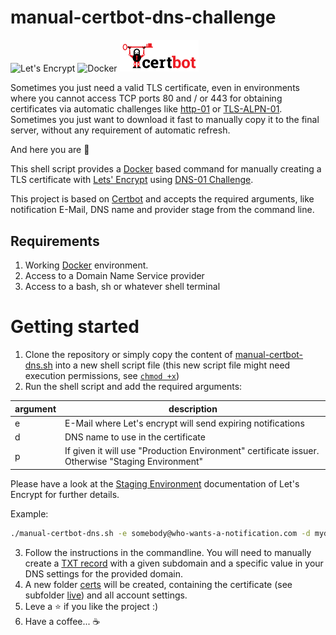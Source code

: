 # manual-certbot-dns-challenge

<img src="https://letsencrypt.org/images/letsencrypt-logo-horizontal.svg" alt="Let's Encrypt" width="25%"/>          <img src="https://www.docker.com/wp-content/uploads/2023/08/logo-guide-logos-1.svg" alt="Docker" width="25%"/>          <img src="https://raw.githubusercontent.com/EFForg/design/master/logos/eff-certbot-lockup.png" alt="Certbot" width="25%"/>


Sometimes you just need a valid TLS certificate, even in environments where you cannot access TCP ports 80 and / or 443 for obtaining certificates via automatic challenges like [http-01](https://letsencrypt.org/docs/challenge-types/#http-01-challenge) or [TLS-ALPN-01](https://letsencrypt.org/docs/challenge-types/#tls-alpn-01). Sometimes you just want to download it fast to manually copy it to the final server, without any requirement of automatic refresh.

And here you are 🚀

This shell script provides a [Docker](https://docs.docker.com/get-docker/) based command for manually creating a TLS certificate with [Lets' Encrypt](https://letsencrypt.org) using [DNS-01 Challenge](https://letsencrypt.org/docs/challenge-types/#dns-01-challenge).

This project is based on [Certbot](https://hub.docker.com/r/certbot/certbot/) and accepts the required arguments, like notification E-Mail, DNS name and provider stage from the command line.

## Requirements
1. Working [Docker](https://docs.docker.com/get-docker/) environment.
2. Access to a Domain Name Service provider
3. Access to a bash, sh or whatever shell terminal

# Getting started
1. Clone the repository or simply copy the content of [manual-certbot-dns.sh](./manual-certbot-dns.sh) into a new shell script file (this new script file might need execution permissions, see [```chmod +x```](https://en.wikipedia.org/wiki/Chmod))
2. Run the shell script and add the required arguments:  

| argument | description                                                  |  
|--------- | ------------------------------------------------------------ |  
| e        | E-Mail where Let's encrypt will send expiring notifications  |  
| d        | DNS name to use in the certificate                           |  
| p        | If given it will use "Production Environment" certificate issuer. Otherwise "Staging Environment" |  

Please have a look at the [Staging Environment](https://letsencrypt.org/docs/staging-environment/) documentation of Let's Encrypt for further details.

Example:

```sh
./manual-certbot-dns.sh -e somebody@who-wants-a-notification.com -d mydomain.example.com -p
```
3. Follow the instructions in the commandline. You will need to manually create a [TXT record](https://en.wikipedia.org/wiki/TXT_record) with a given subdomain and a specific value in your DNS settings for the provided domain.
4. A new folder [certs](./certs/) will be created, containing the certificate (see subfolder [live](./certs/live/)) and all account settings.
5. Leve a ⭐️ if you like the project :)
6. Have a coffee... ☕️
